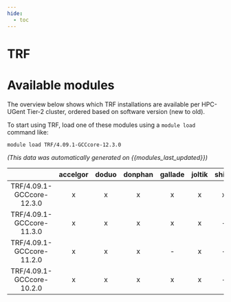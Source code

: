 ```yaml
---
hide:
  - toc
---
```


TRF
===

# Available modules


The overview below shows which TRF installations are available per HPC-UGent Tier-2 cluster, ordered based on software version (new to old).

To start using TRF, load one of these modules using a `module load` command like:

```shell
module load TRF/4.09.1-GCCcore-12.3.0
```

*(This data was automatically generated on {{modules_last_updated}})*  

| |accelgor|doduo|donphan|gallade|joltik|shinx|skitty|
| :---: | :---: | :---: | :---: | :---: | :---: | :---: | :---: |
|TRF/4.09.1-GCCcore-12.3.0|x|x|x|x|x|x|x|
|TRF/4.09.1-GCCcore-11.3.0|x|x|x|x|x|-|-|
|TRF/4.09.1-GCCcore-11.2.0|x|x|x|-|x|-|-|
|TRF/4.09.1-GCCcore-10.2.0|x|x|x|x|x|-|-|
